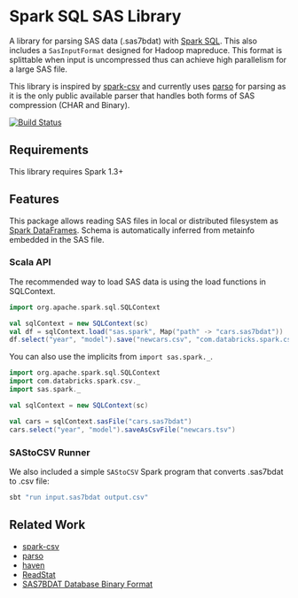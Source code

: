 # Spark SQL SAS Library

A library for parsing SAS data (.sas7bdat) with [Spark SQL](http://spark.apache.org/docs/latest/sql-programming-guide.html).
This also includes a `SasInputFormat` designed for Hadoop mapreduce. This format is splittable when input is uncompressed 
thus can achieve high parallelism for a large SAS file.

This library is inspired by [spark-csv](https://github.com/databricks/spark-csv) and 
currently uses [parso](http://scitouch.net/opensource/parso) for parsing as it is the only public available parser
that handles both forms of SAS compression (CHAR and Binary). 

[![Build Status](https://travis-ci.org/saurfang/spark-sas7bdat.svg?branch=master)](https://travis-ci.org/saurfang/spark-sas7bdat)

## Requirements

This library requires Spark 1.3+

## Features

This package allows reading SAS files in local or distributed filesystem as [Spark DataFrames](https://spark.apache.org/docs/1.3.0/sql-programming-guide.html).
Schema is automatically inferred from metainfo embedded in the SAS file.

### Scala API
The recommended way to load SAS data is using the load functions in SQLContext.

```scala
import org.apache.spark.sql.SQLContext

val sqlContext = new SQLContext(sc)
val df = sqlContext.load("sas.spark", Map("path" -> "cars.sas7bdat"))
df.select("year", "model").save("newcars.csv", "com.databricks.spark.csv")
```

You can also use the implicits from `import sas.spark._`.

```scala
import org.apache.spark.sql.SQLContext
import com.databricks.spark.csv._
import sas.spark._

val sqlContext = new SQLContext(sc)

val cars = sqlContext.sasFile("cars.sas7bdat")
cars.select("year", "model").saveAsCsvFile("newcars.tsv")
```

### SAStoCSV Runner
We also included a simple `SAStoCSV` Spark program that converts .sas7bdat to .csv file:

```bash
sbt "run input.sas7bdat output.csv"
```

## Related Work

* [spark-csv](https://github.com/databricks/spark-csv)
* [parso](http://scitouch.net/opensource/parso)
* [haven](https://github.com/hadley/haven)
* [ReadStat](https://github.com/WizardMac/ReadStat)
* [SAS7BDAT Database Binary Format](http://www2.uaem.mx/r-mirror/web/packages/sas7bdat/vignettes/sas7bdat.pdf)
